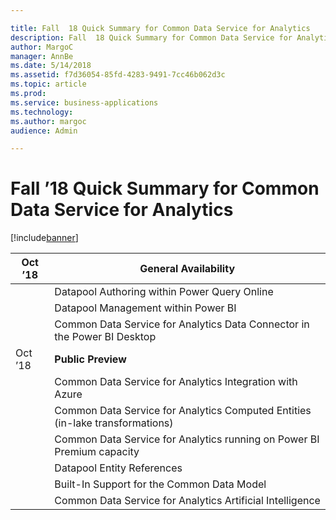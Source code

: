 ```yaml
---

title: Fall  18 Quick Summary for Common Data Service for Analytics
description: Fall  18 Quick Summary for Common Data Service for Analytics
author: MargoC
manager: AnnBe
ms.date: 5/14/2018
ms.assetid: f7d36054-85fd-4283-9491-7cc46b062d3c
ms.topic: article
ms.prod: 
ms.service: business-applications
ms.technology: 
ms.author: margoc
audience: Admin

---
```

#  Fall ’18 Quick Summary for Common Data Service for Analytics


[!include[banner](../../../includes/banner.md)]

| Oct ’18 | **General Availability**                                                      |
|---------|-------------------------------------------------------------------------------|
|         | Datapool Authoring within Power Query Online                                  |
|         | Datapool Management within Power BI                                           |
|         | Common Data Service for Analytics Data Connector in the Power BI Desktop      |
| Oct ’18 | **Public Preview**                                                            |
|         | Common Data Service for Analytics Integration with Azure                      |
|         | Common Data Service for Analytics Computed Entities (in-lake transformations) |
|         | Common Data Service for Analytics running on Power BI Premium capacity        |
|         | Datapool Entity References                                                    |
|         | Built-In Support for the Common Data Model                                    |
|         | Common Data Service for Analytics Artificial Intelligence                     |
